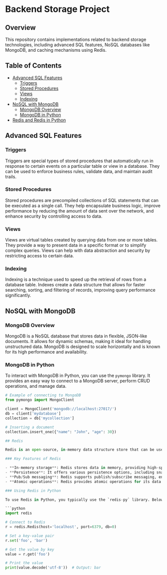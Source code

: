 # Backend Storage Project

## Overview

This repository contains implementations related to backend storage technologies, including advanced SQL features, NoSQL databases like MongoDB, and caching mechanisms using Redis.

## Table of Contents

- [Advanced SQL Features](#advanced-sql-features)
  - [Triggers](#triggers)
  - [Stored Procedures](#stored-procedures)
  - [Views](#views)
  - [Indexing](#indexing)
- [NoSQL with MongoDB](#nosql-with-mongodb)
  - [MongoDB Overview](#mongodb-overview)
  - [MongoDB in Python](#mongodb-in-python)
- [Redis and Redis in Python](#redis-and-redis-in-python)

## Advanced SQL Features

### Triggers

Triggers are special types of stored procedures that automatically run in response to certain events on a particular table or view in a database. They can be used to enforce business rules, validate data, and maintain audit trails.

### Stored Procedures

Stored procedures are precompiled collections of SQL statements that can be executed as a single call. They help encapsulate business logic, improve performance by reducing the amount of data sent over the network, and enhance security by controlling access to data.

### Views

Views are virtual tables created by querying data from one or more tables. They provide a way to present data in a specific format or to simplify complex queries. Views can help with data abstraction and security by restricting access to certain data.

### Indexing

Indexing is a technique used to speed up the retrieval of rows from a database table. Indexes create a data structure that allows for faster searching, sorting, and filtering of records, improving query performance significantly.

## NoSQL with MongoDB

### MongoDB Overview

MongoDB is a NoSQL database that stores data in flexible, JSON-like documents. It allows for dynamic schemas, making it ideal for handling unstructured data. MongoDB is designed to scale horizontally and is known for its high performance and availability.

### MongoDB in Python

To interact with MongoDB in Python, you can use the `pymongo` library. It provides an easy way to connect to a MongoDB server, perform CRUD operations, and manage data.

```python
# Example of connecting to MongoDB
from pymongo import MongoClient

client = MongoClient('mongodb://localhost:27017/')
db = client['mydatabase']
collection = db['mycollection']

# Inserting a document
collection.insert_one({"name": "John", "age": 30})

## Redis

Redis is an open-source, in-memory data structure store that can be used as a database, cache, and message broker. It supports various data structures, such as strings, hashes, lists, sets, and sorted sets, making it versatile for different use cases.

### Key Features of Redis

- **In-memory storage**: Redis stores data in memory, providing high-speed access and low-latency performance.
- **Persistence**: It offers various persistence options, including snapshots and append-only files (AOF), ensuring data durability.
- **Pub/Sub messaging**: Redis supports publish/subscribe messaging, enabling real-time communication between applications.
- **Atomic operations**: Redis provides atomic operations for its data structures, allowing for reliable updates.

### Using Redis in Python

To use Redis in Python, you typically use the `redis-py` library. Below is a simple example of how to connect to a Redis instance and perform basic operations:

```python
import redis

# Connect to Redis
r = redis.Redis(host='localhost', port=6379, db=0)

# Set a key-value pair
r.set('foo', 'bar')

# Get the value by key
value = r.get('foo')

# Print the value
print(value.decode('utf-8'))  # Output: bar
